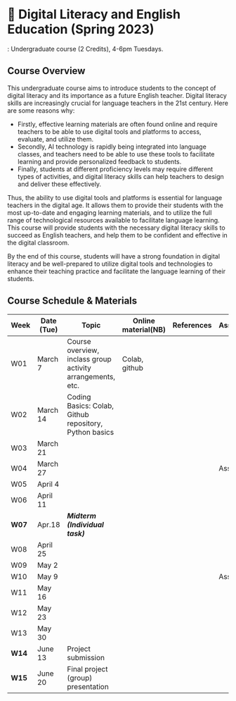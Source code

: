 # 🌱 Digital Literacy and English Education (Spring 2023)

: Undergraduate course (2 Credits), 4-6pm Tuesdays.

## Course Overview

This undergraduate course aims to introduce students to the concept of digital literacy and its importance as a future English teacher. Digital literacy skills are increasingly crucial for language teachers in the 21st century. Here are some reasons why:

- Firstly, effective learning materials are often found online and require teachers to be able to use digital tools and platforms to access, evaluate, and utilize them.  
- Secondly, AI technology is rapidly being integrated into language classes, and teachers need to be able to use these tools to facilitate learning and provide personalized feedback to students. 
- Finally, students at different proficiency levels may require different types of activities, and digital literacy skills can help teachers to design and deliver these effectively.

Thus, the ability to use digital tools and platforms is essential for language teachers in the digital age. It allows them to provide their students with the most up-to-date and engaging learning materials, and to utilize the full range of technological resources available to facilitate language learning. This course will provide students with the necessary digital literacy skills to succeed as English teachers, and help them to be confident and effective in the digital classroom. 

By the end of this course, students will have a strong foundation in digital literacy and be well-prepared to utilize digital tools and technologies to enhance their teaching practice and facilitate the language learning of their students.

## Course Schedule & Materials

|Week|Date (Tue)|Topic|Online material(NB)|References|Assignments|
|--|--|--|--|--|--|
|W01|March 7 |Course overview, inclass group activity arrangements, etc. |Colab, github | |
|W02|March 14|Coding Basics: Colab, Github repository, Python basics||||
|W03|March 21|||||
|W04|March 27||||Assign#1|
|W05|April 4|||||
|W06|April 11||||
|**W07**|Apr.18|**_Midterm (Individual task)_**||||
|W08|April 25|||||
|W09|May 2|||||
|W10|May 9||||Assign#2|
|W11|May 16|||||
|W12|May 23|||||
|W13|May 30|||||
|**W14**|June 13|Project submission||||
|**W15**|June 20|Final project (group) presentation||||

